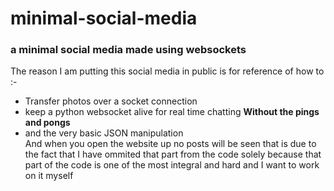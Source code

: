 # minimal-social-media
### a minimal social media made using websockets

The reason I am putting this social media in public is for reference of how to :- <br>
- Transfer photos over a socket connection 
- keep a python websocket alive for real time chatting **Without the pings and pongs**
- and the very basic JSON manipulation<br>
And when you open the website up no posts will be seen that is due to the fact that I have ommited that part from the code solely because that part of the code is one of the most integral and hard and I want to work on it myself
